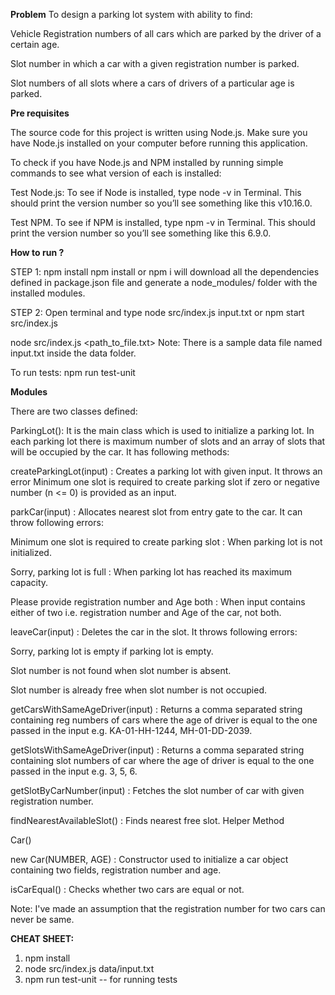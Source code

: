 **Problem**
To design a parking lot system with ability to find:

Vehicle Registration numbers of all cars which are parked by the driver of a certain age.

Slot number in which a car with a given registration number is parked.

Slot numbers of all slots where a cars of drivers of a particular age is parked.

**Pre requisites**

The source code for this project is written using Node.js. Make sure you have Node.js installed on your computer before running this application.

To check if you have Node.js and NPM installed by running simple commands to see what version of each is installed:

Test Node.js: To see if Node is installed, type node -v in Terminal. This should print the version number so you’ll see something like this v10.16.0.

Test NPM. To see if NPM is installed, type npm -v in Terminal. This should print the version number so you’ll see something like this 6.9.0.

**How to run ?**

STEP 1: npm install
npm install or npm i will download all the dependencies defined in package.json file and generate a node_modules/ folder with the installed modules.

STEP 2: Open terminal and type node src/index.js input.txt or npm start src/index.js

node src/index.js <path_to_file.txt>
Note: There is a sample data file named input.txt inside the data folder.

To run tests: npm run test-unit

**Modules**

There are two classes defined:

ParkingLot(): It is the main class which is used to initialize a parking lot. In each parking lot there is maximum number of slots and an array of slots that will be occupied by the car. It has following methods:

createParkingLot(input) : Creates a parking lot with given input. It throws an error Minimum one slot is required to create parking slot if zero or negative number (n <= 0) is provided as an input.

parkCar(input) : Allocates nearest slot from entry gate to the car. It can throw following errors:

Minimum one slot is required to create parking slot : When parking lot is not initialized.

Sorry, parking lot is full : When parking lot has reached its maximum capacity.

Please provide registration number and Age both : When input contains either of two i.e. registration number and Age of the car, not both.

leaveCar(input) : Deletes the car in the slot. It throws following errors:

Sorry, parking lot is empty if parking lot is empty.

Slot number <SLOT NUMBER> is not found when slot number is absent.

Slot number <SLOT NUMBER> is already free when slot number is not occupied.

getCarsWithSameAgeDriver(input) : Returns a comma separated string containing reg numbers of cars where the age of driver is equal to the one passed in the input e.g. KA-01-HH-1244, MH-01-DD-2039.

getSlotsWithSameAgeDriver(input) : Returns a comma separated string containing slot numbers of car where the age of driver is equal to the one passed in the input e.g. 3, 5, 6.

getSlotByCarNumber(input) : Fetches the slot number of car with given registration number.

findNearestAvailableSlot() : Finds nearest free slot. Helper Method

Car()

new Car(NUMBER, AGE) : Constructor used to initialize a car object containing two fields, registration number and age.

isCarEqual() : Checks whether two cars are equal or not.

Note: I've made an assumption that the registration number for two cars can never be same.

**CHEAT SHEET:**
1. npm install
2. node src/index.js data/input.txt
3. npm run test-unit -- for running tests
